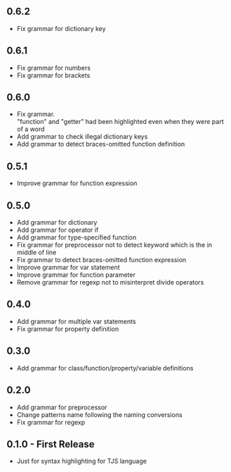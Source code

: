 ## 0.6.2
* Fix grammar for dictionary key

## 0.6.1
* Fix grammar for numbers
* Fix grammar for brackets

## 0.6.0
* Fix grammar.  
  "function" and "getter" had been highlighted even when they were part of a word
* Add grammar to check illegal dictionary keys
* Add grammar to detect braces-omitted function definition

## 0.5.1
* Improve grammar for function expression

## 0.5.0
* Add grammar for dictionary
* Add grammar for operator if
* Add grammar for type-specified function
* Fix grammar for preprocessor not to detect keyword which is the in middle of line
* Fix grammar to detect braces-omitted function expression
* Improve grammar for var statement
* Improve grammar for function parameter
* Remove grammar for regexp not to misinterpret divide operators

## 0.4.0
* Add grammar for multiple var statements
* Fix grammar for property definition

## 0.3.0
* Add grammar for class/function/property/variable definitions

## 0.2.0
* Add grammar for preprocessor
* Change patterns name following the naming conversions
* Fix grammar for regexp

## 0.1.0 - First Release
* Just for syntax highlighting for TJS language

